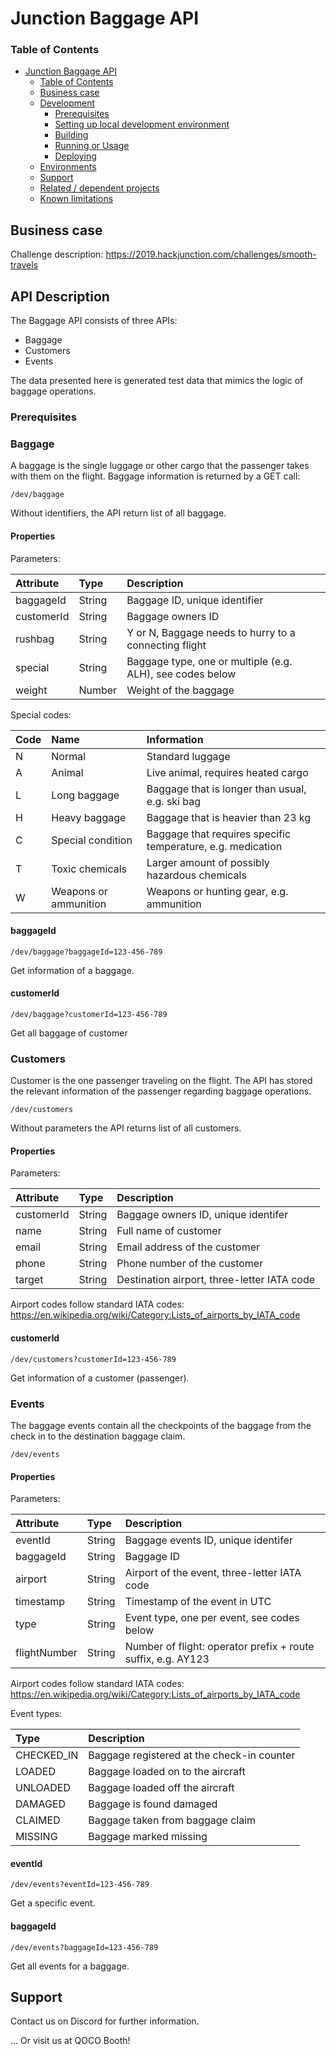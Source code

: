 # Junction Baggage API


### Table of Contents

- [Junction Baggage API](#Junction-Baggage-API)
    - [Table of Contents](#table-of-contents)
  - [Business case](#business-case)
  - [Development](#development)
    - [Prerequisites](#prerequisites)
    - [Setting up local development environment](#setting-up-local-development-environment)
    - [Building](#building)
    - [Running or Usage](#running-or-usage)
    - [Deploying](#deploying)
  - [Environments](#environments)
  - [Support](#support)
  - [Related / dependent projects](#related--dependent-projects)
  - [Known limitations](#known-limitations)

## Business case

Challenge description:
https://2019.hackjunction.com/challenges/smooth-travels


## API Description

The Baggage API consists of three APIs:
- Baggage
- Customers
- Events

The data presented here is generated test data that mimics the logic of baggage operations.


### Prerequisites



### Baggage

A baggage is the single luggage or other cargo that the passenger takes with them on the flight.
Baggage information is returned by a GET call:

```
/dev/baggage
```
Without identifiers, the API return list of all baggage.

#### Properties


Parameters:

| Attribute  | Type     | Description                                                  |
| :--------- | :------- | :---------------------------------------------------------   |
| baggageId  | String   |  Baggage ID, unique identifier                               |
| customerId | String   |  Baggage owners ID                                           | 
| rushbag    | String   |  Y or N, Baggage needs to hurry to a connecting flight       |
| special    | String   |  Baggage type, one or multiple (e.g. ALH), see codes below   |
| weight     | Number   |  Weight of the baggage                                       |

Special codes:

| Code  | Name                       | Information                                                  |
| :---- | :------------------------- | :---------------------------------------------------------   |
| N     | Normal                     |  Standard luggage                                            |
| A     | Animal                     |  Live animal, requires heated cargo                          | 
| L     | Long baggage               |  Baggage that is longer than usual, e.g. ski bag             |
| H     | Heavy baggage              |  Baggage that is heavier than 23 kg                          |
| C     | Special condition          |  Baggage that requires specific temperature, e.g. medication |
| T     | Toxic chemicals            |  Larger amount of possibly hazardous chemicals               |
| W     | Weapons or ammunition      |  Weapons or hunting gear, e.g. ammunition                    |


#### baggageId

```
/dev/baggage?baggageId=123-456-789
```
Get information of a baggage.

#### customerId

```
/dev/baggage?customerId=123-456-789
```
Get all baggage of customer


### Customers

Customer is the one passenger traveling on the flight. 
The API has stored the relevant information of the passenger regarding baggage operations.

```
/dev/customers
```

Without parameters the API returns list of all customers.

#### Properties


Parameters:

| Attribute  | Type     | Description                                                  |
| :--------- | :------- | :---------------------------------------------------------   |
| customerId | String   |  Baggage owners ID, unique identifer                         | 
| name       | String   |  Full name of customer                                       |
| email      | String   |  Email address of the customer                               |
| phone      | String   |  Phone number of the customer                                |
| target     | String   |  Destination airport, three-letter IATA code                 |

Airport codes follow standard IATA codes:
https://en.wikipedia.org/wiki/Category:Lists_of_airports_by_IATA_code


#### customerId

```
/dev/customers?customerId=123-456-789
```

Get information of a customer (passenger).

### Events

The baggage events contain all the checkpoints of the baggage from the check in to the destination baggage claim.


```
/dev/events
```


#### Properties


Parameters:

| Attribute          | Type     | Description                                                    |
| :----------------  | :------- | :------------------------------------------------------------  |
| eventId            | String   |  Baggage events ID, unique identifer                           | 
| baggageId          | String   |  Baggage ID                                                    |
| airport            | String   |  Airport of the event, three-letter IATA code                  |
| timestamp          | String   |  Timestamp of the event in UTC                                 |
| type               | String   |  Event type, one per event, see codes below                    |
| flightNumber       | String   |  Number of flight: operator prefix + route suffix, e.g. AY123  |

Airport codes follow standard IATA codes:
https://en.wikipedia.org/wiki/Category:Lists_of_airports_by_IATA_code

Event types:

| Type          | Description                                     |
| :------------ | :--------------------------------------------   |
| CHECKED_IN    | Baggage registered at the check-in counter      |
| LOADED        | Baggage loaded on to the aircraft               | 
| UNLOADED      | Baggage loaded off the aircraft                 |
| DAMAGED       | Baggage is found damaged                        |
| CLAIMED       | Baggage taken from baggage claim                |
| MISSING       | Baggage marked missing                          |

#### eventId

```
/dev/events?eventId=123-456-789
```

Get a specific event.


#### baggageId

```
/dev/events?baggageId=123-456-789
```
Get all events for a baggage.

## Support

Contact us on Discord for further information.

... Or visit us at QOCO Booth!

